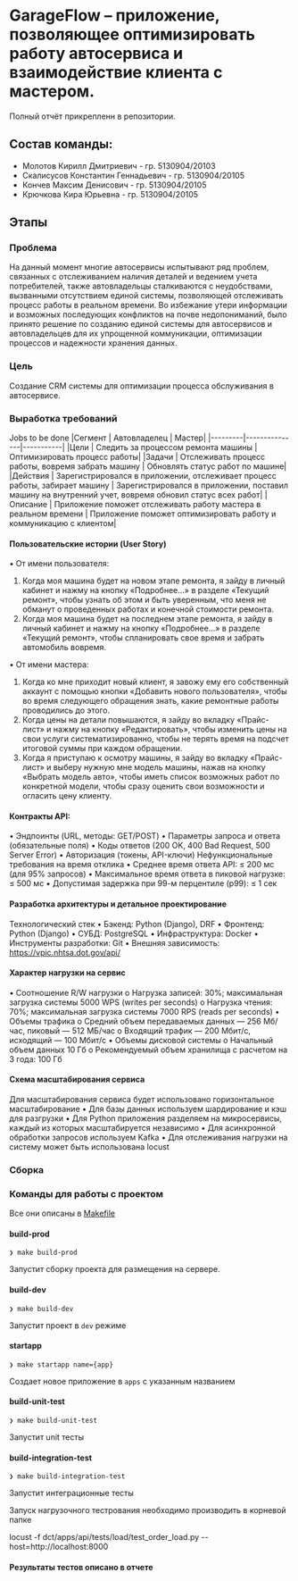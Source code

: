 # GarageFlow – приложение, позволяющее оптимизировать работу автосервиса и взаимодействие клиента с мастером.
Полный отчёт прикрепленн в репозитории.



## Состав команды:
- Молотов Кирилл Дмитриевич - гр. 5130904/20103
- Скалисусов Константин Геннадьевич - гр. 5130904/20105
- Кончев Максим Денисович - гр. 5130904/20105
- Крючкова Кира Юрьевна - гр. 5130904/20105

## Этапы
### Проблема
На данный момент многие автосервисы испытывают ряд проблем, связанных с отслеживанием наличия деталей и ведением учета потребителей, также автовладельцы сталкиваются с неудобствами, вызванными отсутствием единой системы, позволяющей отслеживать процесс работы в реальном времени. Во избежание утери информации и возможных последующих конфликтов на почве недопониманий, было принято решение по созданию единой системы для автосервисов и автовладельцев для их упрощенной коммуникации, оптимизации процессов и надежности хранения данных.

### Цель

Создание CRM системы для оптимизации процесса обслуживания в автосервисе.


### Выработка требований
Jobs to be done
|Сегмент |	Автовладелец |	Мастер|
|---------|---------------|-----------|
|Цели |	Следить за процессом ремонта машины |	Оптимизировать процесс работы|
|Задачи |	Отслеживать процесс работы, вовремя забрать машину |	Обновлять статус работ по машине|
|Действия |	Зарегистрировался в приложении, отслеживает процесс работы, забирает машину |	Зарегистрировался в приложении, поставил машину на внутренний учет, вовремя обновил статус всех работ|
|Описание |	Приложение поможет отслеживать работу мастера в реальном времени |	Приложение поможет оптимизировать работу и коммуникацию с клиентом|


#### Пользовательские истории (User Story)
•	От имени пользователя:

  1.	Когда моя машина будет на новом этапе ремонта, я зайду в личный кабинет и нажму на кнопку «Подробнее…» в разделе «Текущий ремонт», чтобы узнать об этом и быть уверенным, что меня не обманут о проведенных     работах и конечной стоимости ремонта.
  2.	Когда моя машина будет на последнем этапе ремонта, я зайду в личный кабинет и нажму на кнопку «Подробнее…» в разделе «Текущий ремонт», чтобы спланировать свое время и забрать автомобиль вовремя.

•	От имени мастера:

  1.	Когда ко мне приходит новый клиент, я завожу ему его собственный аккаунт с помощью кнопки «Добавить нового пользователя», чтобы во время следующего обращения знать, какие ремонтные работы проводились до      этого.
  2.	Когда цены на детали повышаются, я зайду во вкладку «Прайс-лист» и нажму на кнопку «Редактировать», чтобы изменить цены на свои услуги систематизированно, чтобы не терять время на подсчет итоговой суммы      при каждом обращении.
  3.	Когда я приступаю к осмотру машины, я зайду во вкладку «Прайс-лист» и выберу нужную мне модель машины, нажав на кнопку «Выбрать модель авто», чтобы иметь список возможных работ по конкретной модели, чтобы    сразу оценить свои возможности и огласить цену клиенту.


#### Контракты API:

•	Эндпоинты (URL, методы: GET/POST)
•	Параметры запроса и ответа (обязательные поля)
•	Коды ответов (200 OK, 400 Bad Request, 500 Server Error)
•	Авторизация (токены, API-ключи)
Нефункциональные требования на время отклика
•	Среднее время ответа API: ≤ 200 мс (для 95% запросов)
•	Максимальное время ответа в пиковой нагрузке: ≤ 500 мс
•	Допустимая задержка при 99-м перцентиле (p99): ≤ 1 сек


#### Разработка архитектуры и детальное проектирование
Технологический стек
•	Бэкенд: Python (Django), DRF
•	Фронтенд: Python (Django)
•	СУБД: PostgreSQL
•	Инфраструктура: Docker
•	Инструменты разработки: Git
•	Внешняя зависимость: https://vpic.nhtsa.dot.gov/api/

#### Характер нагрузки на сервис
•	Соотношение R/W нагрузки
  o	Нагрузка записей: 30%; максимальная загрузка системы 5000 WPS (writes per seconds)
  o	Нагрузка чтения: 70%; максимальная загрузка системы 7000 RPS (reads per seconds)
•	Объемы трафика
  o	Средний объем передаваемых данных — 256 Мб/час, пиковый — 512 МБ/час
  o	Входящий трафик — 200 Мбит/с, исходящий — 100 Мбит/с
•	Объемы дисковой системы
  o	Начальный объем данных 10 Гб
  o	Рекомендуемый объем хранилища с расчетом на 3 года: 100 Гб




#### Схема масштабирования сервиса
Для масштабирования сервиса будет использовано горизонтальное масштабирование
•	Для базы данных используем шардирование и кэш для разгрузки
•	Для Python приложения разделяем на микросервисы, каждый из которых масштабируется независимо
•	Для асинхронной обработки запросов используем Kafka
•	Для отслеживания нагрузки на систему может быть использована locust

### Сборка

### Команды для работы с проектом

Все они описаны в [Makefile](Makefile)

#### build-prod

```
❯ make build-prod
```
Запустит сборку проекта для размещения на сервере.

#### build-dev
```
❯ make build-dev
```
Запустит проект в <code>dev</code> режиме

#### startapp
```
❯ make startapp name={app}
```
Создает новое приложение в <code>apps</code> с указанным названием

#### build-unit-test
```
❯ make build-unit-test
```
Запустит unit тесты

#### build-integration-test
```
❯ make build-integration-test
```
Запустит интеграционные тесты

Запуск нагрузочного тестрования необходимо производить в корневой папке

locust -f dct/apps/api/tests/load/test_order_load.py --host=http://localhost:8000

#### Результаты тестов описано в отчете
